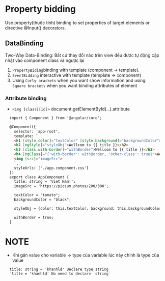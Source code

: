 # Property bidding

Use property(thuộc tính) binding to set properties of target elements or directive @Input() decorators.

## DataBinding  
Two-Way Data-Binding: Bất cứ thay đổi nào trên view đều được tự động cập nhật vào component class và ngược lại

  1. `PropertyBiding`binding with template (component -> template).
  2. `EventBidding` interactive with template (template -> component)
  3. Using `Curly brackets` when you want show information and using `Square brackets` when you want binding attributes of element
  
### Attribute binding 
  - `<img [class][id]>` document.getElementById(...).attribute

  ```HTML
    import { Component } from '@angular/core';

    @Component({
      selector: 'app-root',
      template: `
      <h1 [style.color]="textColor" [style.background]="backgroundColor">Wellcom to {{ title }}</h1>
      <h2 [ngStyle]="styleObj">Wellcom to {{ title }}</h2>
      <h3 [class.with-border]="withBorder">Wellcom to {{ title }}</h3>
      <h4 [ngClass]="{'with-border': withBorder, 'other-class': true}">Wellcom to {{ title }}</h4>
      <img [src]="imageSrc">
      `,
      styleUrls: ['./app.component.css']
    })
    export class AppComponent {
      title: string = 'Viet Nam!';
      imageSrc = 'https://picsum.photos/200/300';

      textColor = "tomato";
      backgroundColor = "black";

      styleObj = {color: this.textColor, background: this.backgroundColor};

      withBorder = true;
    }

  ```

# NOTE
  - Khi gán value cho variable -> type của variable lúc này chính là type của value 
  
  ```
    title: string = 'khanhld' Declare type string
    `title = 'khanhld' No need to declare `string`
  ```
